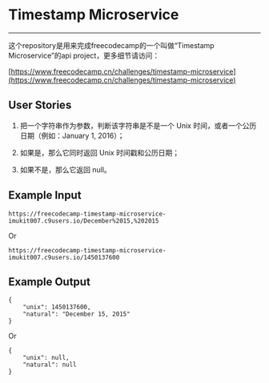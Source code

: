 # Timestamp Microservice

***

这个repository是用来完成freecodecamp的一个叫做“Timestamp Microservice”的api project，更多细节请访问：

[https://www.freecodecamp.cn/challenges/timestamp-microservice](https://www.freecodecamp.cn/challenges/timestamp-microservice)

## User Stories

1. 把一个字符串作为参数，判断该字符串是不是一个 Unix 时间，或者一个公历日期（例如：January 1, 2016）；

2. 如果是，那么它同时返回 Unix 时间戳和公历日期；

3. 如果不是，那么它返回 null。

## Example Input

    https://freecodecamp-timestamp-microservice-imukit007.c9users.io/December%2015,%202015
    
Or

    https://freecodecamp-timestamp-microservice-imukit007.c9users.io/1450137600

## Example Output

    { 
        "unix": 1450137600, 
        "natural": "December 15, 2015" 
    }

Or

    { 
        "unix": null, 
        "natural": null 
    }